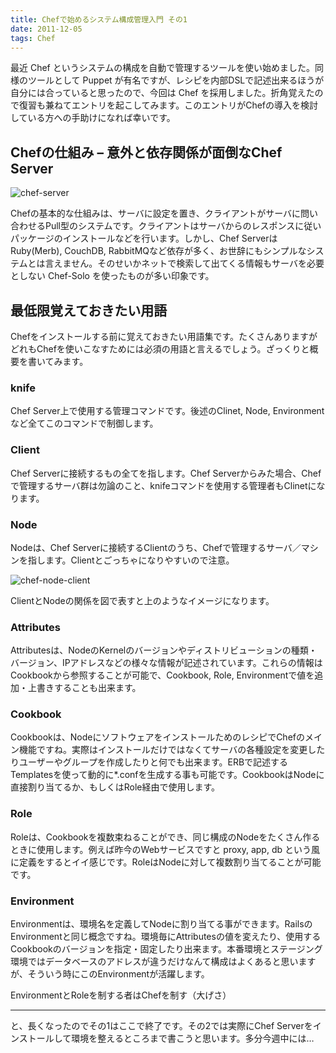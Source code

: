 ```yaml
---
title: Chefで始めるシステム構成管理入門 その1
date: 2011-12-05
tags: Chef
---
```


最近 Chef というシステムの構成を自動で管理するツールを使い始めました。同様のツールとして Puppet が有名ですが、レシピを内部DSLで記述出来るほうが自分には合っていると思ったので、今回は Chef を採用しました。折角覚えたので復習も兼ねてエントリを起こしてみます。このエントリがChefの導入を検討している方への手助けになれば幸いです。

## Chefの仕組み – 意外と依存関係が面倒なChef Server

![chef-server](/uploads/2011/12/05/chef.png)

Chefの基本的な仕組みは、サーバに設定を置き、クライアントがサーバに問い合わせるPull型のシステムです。クライアントはサーバからのレスポンスに従いパッケージのインストールなどを行います。しかし、Chef ServerはRuby(Merb), CouchDB, RabbitMQなど依存が多く、お世辞にもシンプルなシステムとは言えません。そのせいかネットで検索して出てくる情報もサーバを必要としない Chef-Solo を使ったものが多い印象です。

## 最低限覚えておきたい用語

Chefをインストールする前に覚えておきたい用語集です。たくさんありますがどれもChefを使いこなすためには必須の用語と言えるでしょう。ざっくりと概要を書いてみます。


### knife
Chef Server上で使用する管理コマンドです。後述のClinet, Node, Environmentなど全てこのコマンドで制御します。

### Client

Chef Serverに接続するもの全てを指します。Chef Serverからみた場合、Chefで管理するサーバ群は勿論のこと、knifeコマンドを使用する管理者もClinetになります。

### Node
Nodeは、Chef Serverに接続するClientのうち、Chefで管理するサーバ／マシンを指します。Clientとごっちゃになりやすいので注意。

![chef-node-client](/uploads/2011/12/05/chef-node-client.png)

ClientとNodeの関係を図で表すと上のようなイメージになります。

### Attributes
Attributesは、NodeのKernelのバージョンやディストリビューションの種類・バージョン、IPアドレスなどの様々な情報が記述されています。これらの情報はCookbookから参照することが可能で、Cookbook, Role, Environmentで値を追加・上書きすることも出来ます。

### Cookbook
Cookbookは、NodeにソフトウェアをインストールためのレシピでChefのメイン機能ですね。実際はインストールだけではなくてサーバの各種設定を変更したりユーザーやグループを作成したりと何でも出来ます。ERBで記述するTemplatesを使って動的に\*.confを生成する事も可能です。CookbookはNodeに直接割り当てるか、もしくはRole経由で使用します。

### Role
Roleは、Cookbookを複数束ねることができ、同じ構成のNodeをたくさん作るときに使用します。例えば昨今のWebサービスですと proxy, app, db という風に定義をするとイイ感じです。RoleはNodeに対して複数割り当てることが可能です。

### Environment
Environmentは、環境名を定義してNodeに割り当てる事ができます。RailsのEnvironmentと同じ概念ですね。環境毎にAttributesの値を変えたり、使用するCookbookのバージョンを指定・固定したり出来ます。本番環境とステージング環境ではデータベースのアドレスが違うだけなんて構成はよくあると思いますが、そういう時にこのEnvironmentが活躍します。

EnvironmentとRoleを制する者はChefを制す（大げさ）

---

と、長くなったのでその1はここで終了です。その2では実際にChef Serverをインストールして環境を整えるところまで書こうと思います。多分今週中には…
